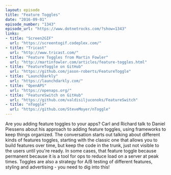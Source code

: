 ```yaml
---
layout: episode
title: "Feature Toggles"
date: "2016-09-01"
episode_number: "1343"
episode_url: "https://www.dotnetrocks.com/?show=1343"
links:
- title: "Screen2GIF"
  url: "https://screentogif.codeplex.com/"
- title: "Tricast"
  url: "http://www.tricast.com/"
- title: "Feature Toggles from Martin Fowler"
  url: "http://martinfowler.com/articles/feature-toggles.html"
- title: "FeatureToggle on GitHub"
  url: "https://github.com/jason-roberts/FeatureToggle"
- title: "LaunchDarkly"
  url: "https://launchdarkly.com/"
- title: "OpenAPS"
  url: "https://openaps.org/"
- title: "FeatureSwitch on GitHub"
  url: "https://github.com/valdisiljuconoks/FeatureSwitch"
- title: "nToggle"
  url: "https://github.com/SteveMoyer/nToggle"
---
```


Are you adding feature toggles to your apps? Carl and Richard talk to Daniel Piessens about his approach to adding feature toggles, using frameworks to keep things organized. The conversation starts out talking about different kinds of features toggles, starting with the classic one that allows you to build features over time, but keep the code in the trunk, just not visible to the users until you're ready. In some cases, that feature toggle because permanent because it is a tool for ops to reduce load on a server at peak times. Toggles are also a strategy for A/B testing of different features, styling and advertising - you need to dig into this!
